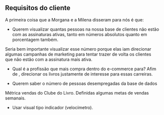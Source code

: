 ## Requisitos do cliente

A primeira coisa que a Morgana e a Milena disseram para nós é que:
- Querem visualizar quantas pessoas na nossa base de clientes não estão com as assinaturas ativas, tanto em números absolutos quanto em porcentagem também.

Seria bem importante visualizar esse número porque elas iam direcionar algumas campanhas de marketing para tentar trazer de volta os clientes que não estão com a assinatura mais ativa.

- Qual é a profissão que mais compra dentro do e-commerce para?
Afim de , direcionar os livros justamente de interesse para essas carreiras.

- Querem saber o número de pessoas desempregadas da base de dados

Métrica vendas do Clube do Livro. Definidas algumas metas de vendas semanais.
- Usar visual tipo indicador (velocímetro).
